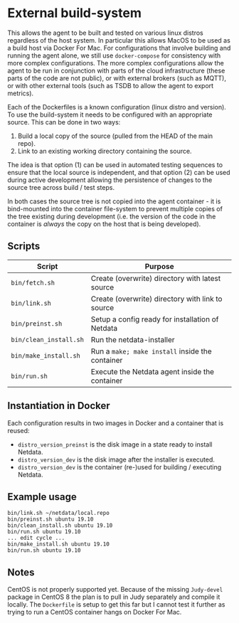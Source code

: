 # External build-system

This allows the agent to be built and tested on various linux distros regardless of the
host system. In particular this allows MacOS to be used as a build host via Docker For
Mac. For configurations that involve building and running the agent alone, we still use
`docker-compose` for consistency with more complex configurations. The more complex
configurations allow the agent to be run in conjunction with parts of the cloud 
infrastructure (these parts of the code are not public), or with external brokers
(such as MQTT), or with other external tools (such as TSDB to allow the agent to
export metrics).

Each of the Dockerfiles is a known configuration (linux distro and version). To use the
build-system it needs to be configured with an appropriate source. This can be done in
two ways:

1. Build a local copy of the source (pulled from the HEAD of the main repo).
2. Link to an existing working directory containing the source.

The idea is that option (1) can be used in automated testing sequences to ensure that
the local source is independent, and that option (2) can be used during active development
allowing the persistence of changes to the source tree across build / test steps.

In both cases the source tree is not copied into the agent container - it is bind-mounted
into the container file-system to prevent multiple copies of the tree existing during
development (i.e. the version of the code in the container is *always* the copy on the
host that is being developed).

## Scripts

| Script                  | Purpose |
| ----------------------- | ------- |
| `bin/fetch.sh` | Create (overwrite) directory with latest source |
| `bin/link.sh`| Create (overwrite) directory with link to source |
| `bin/preinst.sh` | Setup a config ready for installation of Netdata |
| `bin/clean_install.sh`| Run the netdata-installer |
| `bin/make_install.sh`| Run a `make; make install` inside the container |
| `bin/run.sh`| Execute the Netdata agent inside the container |

## Instantiation in Docker

Each configuration results in two images in Docker and a container that is reused:

* `distro_version_preinst` is the disk image in a state ready to install Netdata.
* `distro_version_dev` is the disk image after the installer is executed.
* `distro_version_dev` is the container (re-)used for building / executing Netdata.

## Example usage

```
bin/link.sh ~/netdata/local.repo
bin/preinst.sh ubuntu 19.10
bin/clean_install.sh ubuntu 19.10
bin/run.sh ubuntu 19.10
... edit cycle ...
bin/make_install.sh ubuntu 19.10
bin/run.sh ubuntu 19.10
```

## Notes

CentOS is not properly supported yet. Because of the missing `Judy-devel` package in 
CentOS 8 the plan is to pull in Judy separately and compile it locally. The `Dockerfile`
is setup to get this far but I cannot test it further as trying to run a CentOS container
hangs on Docker For Mac.

